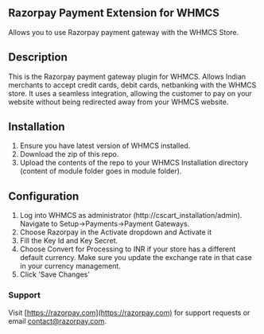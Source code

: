 ## Razorpay Payment Extension for WHMCS
Allows you to use Razorpay payment gateway with the WHMCS Store.

## Description

​This is the Razorpay payment gateway plugin for WHMCS. Allows Indian merchants to accept credit cards, debit cards, netbanking with the WHMCS store. It uses a seamless integration, allowing the customer to pay on your website without being redirected away from your WHMCS website.

## Installation
1. Ensure you have latest version of WHMCS installed.
2. Download the zip of this repo.
3. Upload the contents of the repo to your WHMCS Installation directory (content of module folder goes in module folder).

## Configuration

1. Log into WHMCS as administrator (http://cscart_installation/admin). Navigate to Setup->Payments->Payment Gateways.
2. Choose Razorpay in the Activate dropdown and Activate it
3. Fill the Key Id and Key Secret. 
4. Choose Convert for Processing to INR if your store has a different default currency. Make sure you update the exchange rate in that case in your currency management.
5. Click 'Save Changes'

### Support

Visit [https://razorpay.com](https://razorpay.com) for support requests or email contact@razorpay.com.